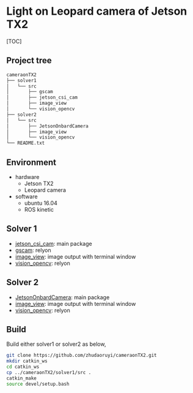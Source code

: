 # Light on Leopard camera of Jetson TX2
[TOC]
## Project tree
```sh
cameraonTX2
├── solver1
│   └── src
│       ├── gscam
│       ├── jetson_csi_cam
│       ├── image_view
│       └── vision_opencv
├── solver2
│   └── src
│       ├── JetsonOnbardCamera
│       ├── image_view
│       └── vision_opencv
└── README.txt
```
## Environment
- hardware
    * Jetson TX2
    * Leopard camera
- software
    * ubuntu 16.04
    * ROS kinetic
## Solver 1
- [jetson_csi_cam](https://github.com/peter-moran/jetson_csi_cam): main package
- [gscam](https://github.com/ros-drivers/gscam): relyon
- [image_view](https://github.com/ros-perception/image_pipeline/tree/indigo/image_view): image output with terminal window
- [vision_opencv](https://github.com/ros-perception/vision_opencv): relyon
## Solver 2
- [JetsonOnbardCamera](https://github.com/Dengjianping/JetsonOnboardCamera): main package
- [image_view](https://github.com/ros-perception/image_pipeline/tree/indigo/image_view): image output with terminal window
- [vision_opencv](https://github.com/ros-perception/vision_opencv): relyon

## Build
Build either solver1 or solver2 as below,
```sh
git clone https://github.com/zhudaoruyi/cameraonTX2.git
mkdir catkin_ws
cd catkin_ws
cp ../cameraonTX2/solver1/src .
catkin_make
source devel/setup.bash
```
